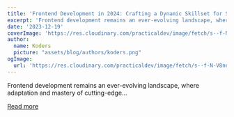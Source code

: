 ```yaml
---
title: 'Frontend Development in 2024: Crafting a Dynamic Skillset for Success'
excerpt: 'Frontend development remains an ever-evolving landscape, where adaptation and mastery of cutting-edge...'
date: '2023-12-19'
coverImage: 'https://res.cloudinary.com/practicaldev/image/fetch/s--f-N-V8ne--/c_imagga_scale,f_auto,fl_progressive,h_420,q_auto,w_1000/https://dev-to-uploads.s3.amazonaws.com/uploads/articles/usdvxnwtt1r9jkqs5uj7.jpg'
author:
  name: Koders
  picture: "assets/blog/authors/koders.png"
ogImage:
  url: 'https://res.cloudinary.com/practicaldev/image/fetch/s--f-N-V8ne--/c_imagga_scale,f_auto,fl_progressive,h_420,q_auto,w_1000/https://dev-to-uploads.s3.amazonaws.com/uploads/articles/usdvxnwtt1r9jkqs5uj7.jpg'
---
```


Frontend development remains an ever-evolving landscape, where adaptation and mastery of cutting-edge...

[Read more](https://dev.to/eduardomrigo/frontend-development-in-2024-crafting-a-dynamic-skillset-for-success-i3d)

